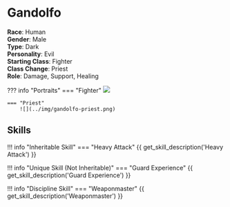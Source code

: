 # Gandolfo

**Race**: Human  
**Gender**: Male  
**Type**: Dark  
**Personality**: Evil  
**Starting Class**: Fighter  
**Class Change**: Priest  
**Role**: Damage, Support, Healing

??? info "Portraits"
    === "Fighter"
        ![](../img/gandolfo-fighter.jpg)

    === "Priest"
        ![](../img/gandolfo-priest.png)

## Skills

!!! info "Inheritable Skill"
    === "Heavy Attack"
        {{ get_skill_description('Heavy Attack') }}
        
!!! info "Unique Skill (Not Inheritable)"
    === "Guard Experience"
        {{ get_skill_description('Guard Experience') }}
        
!!! info "Discipline Skill"
    === "Weaponmaster"
        {{ get_skill_description('Weaponmaster') }}

